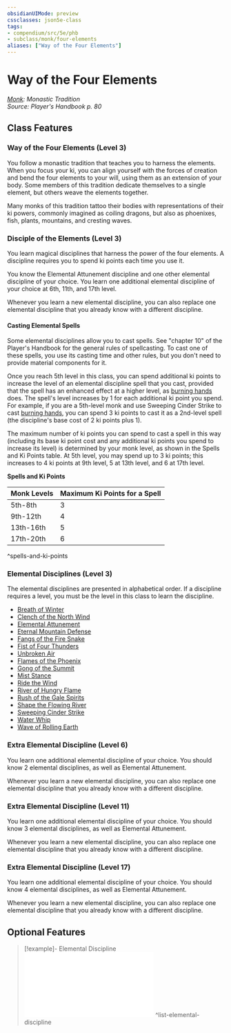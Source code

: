 ```yaml
---
obsidianUIMode: preview
cssclasses: json5e-class
tags:
- compendium/src/5e/phb
- subclass/monk/four-elements
aliases: ["Way of the Four Elements"]
---
```

# Way of the Four Elements
*[Monk](monk.md): Monastic Tradition*  
*Source: Player's Handbook p. 80*  


## Class Features

### Way of the Four Elements (Level 3)

You follow a monastic tradition that teaches you to harness the elements. When you focus your ki, you can align yourself with the forces of creation and bend the four elements to your will, using them as an extension of your body. Some members of this tradition dedicate themselves to a single element, but others weave the elements together.

Many monks of this tradition tattoo their bodies with representations of their ki powers, commonly imagined as coiling dragons, but also as phoenixes, fish, plants, mountains, and cresting waves.

### Disciple of the Elements (Level 3)

You learn magical disciplines that harness the power of the four elements. A discipline requires you to spend ki points each time you use it.

You know the Elemental Attunement discipline and one other elemental discipline of your choice. You learn one additional elemental discipline of your choice at 6th, 11th, and 17th level.

Whenever you learn a new elemental discipline, you can also replace one elemental discipline that you already know with a different discipline.

#### Casting Elemental Spells

Some elemental disciplines allow you to cast spells. See "chapter 10" of the Player's Handbook for the general rules of spellcasting. To cast one of these spells, you use its casting time and other rules, but you don't need to provide material components for it.

Once you reach 5th level in this class, you can spend additional ki points to increase the level of an elemental discipline spell that you cast, provided that the spell has an enhanced effect at a higher level, as [burning hands](/3-Mechanics/CLI/spells/burning-hands.md) does. The spell's level increases by 1 for each additional ki point you spend. For example, if you are a 5th-level monk and use Sweeping Cinder Strike to cast [burning hands](/3-Mechanics/CLI/spells/burning-hands.md), you can spend 3 ki points to cast it as a 2nd-level spell (the discipline's base cost of 2 ki points plus 1).

The maximum number of ki points you can spend to cast a spell in this way (including its base ki point cost and any additional ki points you spend to increase its level) is determined by your monk level, as shown in the Spells and Ki Points table. At 5th level, you may spend up to 3 ki points; this increases to 4 ki points at 9th level, 5 at 13th level, and 6 at 17th level.

**Spells and Ki Points**

| Monk Levels | Maximum Ki Points for a Spell |
|-------------|-------------------------------|
| 5th-8th | 3 |
| 9th-12th | 4 |
| 13th-16th | 5 |
| 17th-20th | 6 |
^spells-and-ki-points

### Elemental Disciplines (Level 3)

The elemental disciplines are presented in alphabetical order. If a discipline requires a level, you must be the level in this class to learn the discipline.

- [Breath of Winter](/3-Mechanics/CLI/optional-features/breath-of-winter.md)  
- [Clench of the North Wind](/3-Mechanics/CLI/optional-features/clench-of-the-north-wind.md)  
- [Elemental Attunement](/3-Mechanics/CLI/optional-features/elemental-attunement.md)  
- [Eternal Mountain Defense](/3-Mechanics/CLI/optional-features/eternal-mountain-defense.md)  
- [Fangs of the Fire Snake](/3-Mechanics/CLI/optional-features/fangs-of-the-fire-snake.md)  
- [Fist of Four Thunders](/3-Mechanics/CLI/optional-features/fist-of-four-thunders.md)  
- [Unbroken Air](/3-Mechanics/CLI/optional-features/unbroken-air.md)  
- [Flames of the Phoenix](/3-Mechanics/CLI/optional-features/flames-of-the-phoenix.md)  
- [Gong of the Summit](/3-Mechanics/CLI/optional-features/gong-of-the-summit.md)  
- [Mist Stance](/3-Mechanics/CLI/optional-features/mist-stance.md)  
- [Ride the Wind](/3-Mechanics/CLI/optional-features/ride-the-wind.md)  
- [River of Hungry Flame](/3-Mechanics/CLI/optional-features/river-of-hungry-flame.md)  
- [Rush of the Gale Spirits](/3-Mechanics/CLI/optional-features/rush-of-the-gale-spirits.md)  
- [Shape the Flowing River](/3-Mechanics/CLI/optional-features/shape-the-flowing-river.md)  
- [Sweeping Cinder Strike](/3-Mechanics/CLI/optional-features/sweeping-cinder-strike.md)  
- [Water Whip](/3-Mechanics/CLI/optional-features/water-whip.md)  
- [Wave of Rolling Earth](/3-Mechanics/CLI/optional-features/wave-of-rolling-earth.md)  

### Extra Elemental Discipline (Level 6)

You learn one additional elemental discipline of your choice. You should know 2 elemental disciplines, as well as Elemental Attunement.

Whenever you learn a new elemental discipline, you can also replace one elemental discipline that you already know with a different discipline.

### Extra Elemental Discipline (Level 11)

You learn one additional elemental discipline of your choice. You should know 3 elemental disciplines, as well as Elemental Attunement.

Whenever you learn a new elemental discipline, you can also replace one elemental discipline that you already know with a different discipline.

### Extra Elemental Discipline (Level 17)

You learn one additional elemental discipline of your choice. You should know 4 elemental disciplines, as well as Elemental Attunement.

Whenever you learn a new elemental discipline, you can also replace one elemental discipline that you already know with a different discipline.

## Optional Features

> [!example]- Elemental Discipline
> ![Elemental Discipline](/3-Mechanics/CLI/optional-features/list-elemental-discipline.md#Elemental%20Discipline)
^list-elemental-discipline